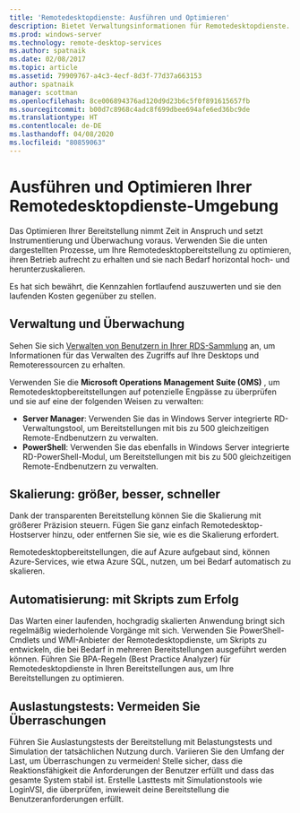 ```yaml
---
title: 'Remotedesktopdienste: Ausführen und Optimieren'
description: Bietet Verwaltungsinformationen für Remotedesktopdienste.
ms.prod: windows-server
ms.technology: remote-desktop-services
ms.author: spatnaik
ms.date: 02/08/2017
ms.topic: article
ms.assetid: 79909767-a4c3-4ecf-8d3f-77d37a663153
author: spatnaik
manager: scottman
ms.openlocfilehash: 8ce006894376ad120d9d23b6c5f0f891615657fb
ms.sourcegitcommit: b00d7c8968c4adc8f699dbee694afe6ed36bc9de
ms.translationtype: HT
ms.contentlocale: de-DE
ms.lasthandoff: 04/08/2020
ms.locfileid: "80859063"
---
```

# <a name="run-and-tune-your-remote-desktop-services-environment"></a>Ausführen und Optimieren Ihrer Remotedesktopdienste-Umgebung

Das Optimieren Ihrer Bereitstellung nimmt Zeit in Anspruch und setzt Instrumentierung und Überwachung voraus. Verwenden Sie die unten dargestellten Prozesse, um Ihre Remotedesktopbereitstellung zu optimieren, ihren Betrieb aufrecht zu erhalten und sie nach Bedarf horizontal hoch- und herunterzuskalieren. 

Es hat sich bewährt, die Kennzahlen fortlaufend auszuwerten und sie den laufenden Kosten gegenüber zu stellen.

## <a name="management-and-monitoring"></a>Verwaltung und Überwachung

Sehen Sie sich [Verwalten von Benutzern in Ihrer RDS-Sammlung](rds-user-management.md) an, um Informationen für das Verwalten des Zugriffs auf Ihre Desktops und Remoteressourcen zu erhalten.

Verwenden Sie die **Microsoft Operations Management Suite (OMS)** , um Remotedesktopbereitstellungen auf potenzielle Engpässe zu überprüfen und sie auf eine der folgenden Weisen zu verwalten: 

- **Server Manager**: Verwenden Sie das in Windows Server integrierte RD-Verwaltungstool, um Bereitstellungen mit bis zu 500 gleichzeitigen Remote-Endbenutzern zu verwalten. 
- **PowerShell**: Verwenden Sie das ebenfalls in Windows Server integrierte RD-PowerShell-Modul, um Bereitstellungen mit bis zu 500 gleichzeitigen Remote-Endbenutzern zu verwalten.

## <a name="scale-bigger-better-faster"></a>Skalierung: größer, besser, schneller

Dank der transparenten Bereitstellung können Sie die Skalierung mit größerer Präzision steuern. Fügen Sie ganz einfach Remotedesktop-Hostserver hinzu, oder entfernen Sie sie, wie es die Skalierung erfordert. 

Remotedesktopbereitstellungen, die auf Azure aufgebaut sind, können Azure-Services, wie etwa Azure SQL, nutzen, um bei Bedarf automatisch zu skalieren.

## <a name="automation-script-for-success"></a>Automatisierung: mit Skripts zum Erfolg

Das Warten einer laufenden, hochgradig skalierten Anwendung bringt sich regelmäßig wiederholende Vorgänge mit sich. Verwenden Sie PowerShell-Cmdlets und WMI-Anbieter der Remotedesktopdienste, um Skripts zu entwickeln, die bei Bedarf in mehreren Bereitstellungen ausgeführt werden können. Führen Sie BPA-Regeln (Best Practice Analyzer) für Remotedesktopdienste in Ihren Bereitstellungen aus, um Ihre Bereitstellungen zu optimieren.

## <a name="load-testing-avoid-surprises"></a>Auslastungstests: Vermeiden Sie Überraschungen

Führen Sie Auslastungstests der Bereitstellung mit Belastungstests und Simulation der tatsächlichen Nutzung durch. Variieren Sie den Umfang der Last, um Überraschungen zu vermeiden! Stelle sicher, dass die Reaktionsfähigkeit die Anforderungen der Benutzer erfüllt und dass das gesamte System stabil ist. Erstelle Lasttests mit Simulationstools wie LoginVSI, die überprüfen, inwieweit deine Bereitstellung die Benutzeranforderungen erfüllt. 